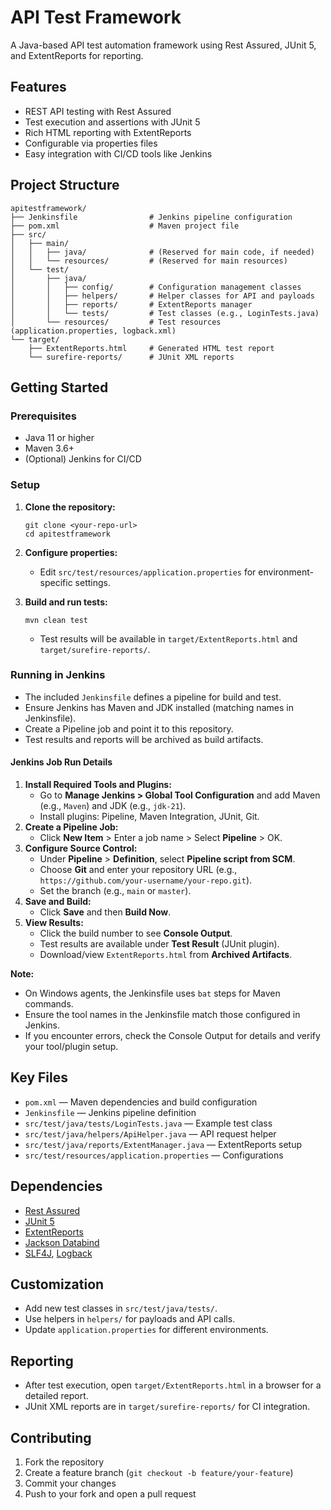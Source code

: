 # API Test Framework

A Java-based API test automation framework using Rest Assured, JUnit 5, and ExtentReports for reporting.

## Features
- REST API testing with Rest Assured
- Test execution and assertions with JUnit 5
- Rich HTML reporting with ExtentReports
- Configurable via properties files
- Easy integration with CI/CD tools like Jenkins

## Project Structure
```
apitestframework/
├── Jenkinsfile                # Jenkins pipeline configuration
├── pom.xml                    # Maven project file
├── src/
│   ├── main/
│   │   ├── java/              # (Reserved for main code, if needed)
│   │   └── resources/         # (Reserved for main resources)
│   └── test/
│       ├── java/
│       │   ├── config/        # Configuration management classes
│       │   ├── helpers/       # Helper classes for API and payloads
│       │   ├── reports/       # ExtentReports manager
│       │   └── tests/         # Test classes (e.g., LoginTests.java)
│       └── resources/         # Test resources (application.properties, logback.xml)
└── target/
    ├── ExtentReports.html     # Generated HTML test report
    └── surefire-reports/      # JUnit XML reports
```

## Getting Started

### Prerequisites
- Java 11 or higher
- Maven 3.6+
- (Optional) Jenkins for CI/CD

### Setup
1. **Clone the repository:**
   ```
   git clone <your-repo-url>
   cd apitestframework
   ```
2. **Configure properties:**
   - Edit `src/test/resources/application.properties` for environment-specific settings.

3. **Build and run tests:**
   ```
   mvn clean test
   ```
   - Test results will be available in `target/ExtentReports.html` and `target/surefire-reports/`.

### Running in Jenkins
- The included `Jenkinsfile` defines a pipeline for build and test.
- Ensure Jenkins has Maven and JDK installed (matching names in Jenkinsfile).
- Create a Pipeline job and point it to this repository.
- Test results and reports will be archived as build artifacts.

#### Jenkins Job Run Details
1. **Install Required Tools and Plugins:**
   - Go to **Manage Jenkins > Global Tool Configuration** and add Maven (e.g., `Maven`) and JDK (e.g., `jdk-21`).
   - Install plugins: Pipeline, Maven Integration, JUnit, Git.
2. **Create a Pipeline Job:**
   - Click **New Item** > Enter a job name > Select **Pipeline** > OK.
3. **Configure Source Control:**
   - Under **Pipeline** > **Definition**, select **Pipeline script from SCM**.
   - Choose **Git** and enter your repository URL (e.g., `https://github.com/your-username/your-repo.git`).
   - Set the branch (e.g., `main` or `master`).
4. **Save and Build:**
   - Click **Save** and then **Build Now**.
5. **View Results:**
   - Click the build number to see **Console Output**.
   - Test results are available under **Test Result** (JUnit plugin).
   - Download/view `ExtentReports.html` from **Archived Artifacts**.

**Note:**
- On Windows agents, the Jenkinsfile uses `bat` steps for Maven commands.
- Ensure the tool names in the Jenkinsfile match those configured in Jenkins.
- If you encounter errors, check the Console Output for details and verify your tool/plugin setup.

## Key Files
- `pom.xml` — Maven dependencies and build configuration
- `Jenkinsfile` — Jenkins pipeline definition
- `src/test/java/tests/LoginTests.java` — Example test class
- `src/test/java/helpers/ApiHelper.java` — API request helper
- `src/test/java/reports/ExtentManager.java` — ExtentReports setup
- `src/test/resources/application.properties` — Configurations

## Dependencies
- [Rest Assured](https://rest-assured.io/)
- [JUnit 5](https://junit.org/junit5/)
- [ExtentReports](https://extentreports.com/)
- [Jackson Databind](https://github.com/FasterXML/jackson-databind)
- [SLF4J](http://www.slf4j.org/), [Logback](http://logback.qos.ch/)

## Customization
- Add new test classes in `src/test/java/tests/`.
- Use helpers in `helpers/` for payloads and API calls.
- Update `application.properties` for different environments.

## Reporting
- After test execution, open `target/ExtentReports.html` in a browser for a detailed report.
- JUnit XML reports are in `target/surefire-reports/` for CI integration.

## Contributing
1. Fork the repository
2. Create a feature branch (`git checkout -b feature/your-feature`)
3. Commit your changes
4. Push to your fork and open a pull request